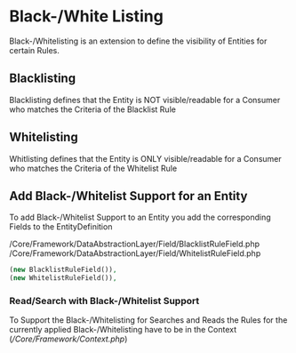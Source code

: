# Black-/White Listing

Black-/Whitelisting is an extension to define the visibility of Entities for certain Rules.

## Blacklisting

Blacklisting defines that the Entity is NOT visible/readable for a Consumer who matches the Criteria of the Blacklist Rule


## Whitelisting

Whitlisting defines that the Entity is ONLY visible/readable for a Consumer who matches the Criteria of the Whitelist Rule

## Add Black-/Whitelist Support for an Entity

To add Black-/Whitelist Support to an Entity you add the corresponding Fields to the EntityDefinition 

/Core/Framework/DataAbstractionLayer/Field/BlacklistRuleField.php
/Core/Framework/DataAbstractionLayer/Field/WhitelistRuleField.php
```php
(new BlacklistRuleField()),
(new WhitelistRuleField()),
```

### Read/Search with Black-/Whitelist Support

To Support the Black-/Whitelisting for Searches and Reads the Rules for the currently applied Black-/Whitelisting 
have to be in the Context (_/Core/Framework/Context.php_)   